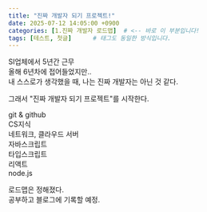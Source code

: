 ```yaml
---
title: "진짜 개발자 되기 프로젝트!"
date: 2025-07-12 14:05:00 +0900
categories: [1.진짜 개발자 로드맵]  # <-- 바로 이 부분입니다!
tags: [테스트, 첫글]      # 태그도 동일한 방식입니다.
---
```


SI업체에서 5년간 근무  
올해 6년차에 접어들었지만..  
내 스스로가 생각했을 때, 나는 진짜 개발자는 아닌 것 같다.  

그래서 "진짜 개발자 되기 프로젝트"를 시작한다.  

git & github  
CS지식  
네트워크, 클라우드 서버  
자바스크립트  
타입스크립트  
리액트  
node.js  

로드맵은 정해졌다.  
공부하고 블로그에 기록할 예정.  


